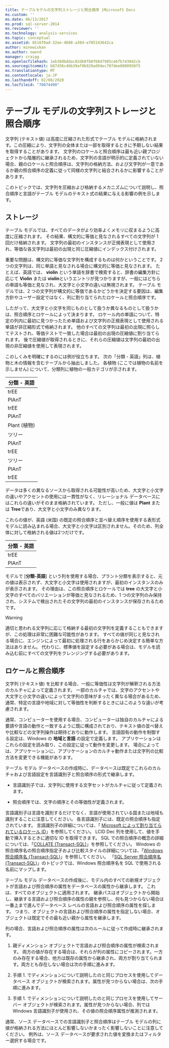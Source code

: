 ```yaml
---
title: テーブルモデルの文字列ストレージと照合順序 |Microsoft Docs
ms.custom: ''
ms.date: 06/13/2017
ms.prod: sql-server-2014
ms.reviewer: ''
ms.technology: analysis-services
ms.topic: conceptual
ms.assetid: 8516f0ad-32ee-4688-a304-e705143642ca
author: minewiskan
ms.author: owend
manager: craigg
ms.openlocfilehash: 1eb30dbddac82db8fb0f6047985ce6fb743042cb
ms.sourcegitcommit: b87d36c46b39af8b929ad94ec707dee8800950f5
ms.translationtype: MT
ms.contentlocale: ja-JP
ms.lasthandoff: 02/08/2020
ms.locfileid: "70874490"
---
```

# <a name="string-storage-and-collation-in-tabular-models"></a>テーブル モデルの文字列ストレージと照合順序
  文字列 (テキスト値) は高度に圧縮された形式でテーブル モデルに格納されます。この圧縮により、文字列の全体または一部を取得するときに予期しない結果を取得することがあります。 文字列のロケールと照合順序は最も近い親プロジェクトから階層的に継承されるため、文字列の言語が明示的に定義されていない場合、親のロケールと照合順序は、文字列の格納方法、および文字列が一意であるか親の照合順序の定義に従って同様の文字列と結合されるかに影響することがあります。  
  
 このトピックでは、文字列を圧縮および格納するメカニズムについて説明し、照合順序と言語がテーブル モデルのテキスト式の結果に与える影響の例を示します。  
  
## <a name="storage"></a>ストレージ  
 テーブル モデルでは、すべてのデータがより効率よくメモリに収まるように高度に圧縮されます。 その結果、構文的に等価と見なされるすべての文字列が 1 回だけ格納されます。 文字列の最初のインスタンスが正規表現として使用され、等価な各文字列は最初の出現と同じ圧縮値にインデックス付けされます。  
  
 重要な問題は、構文的に等価な文字列を構成するものは何かということです。 2 つの文字列は、同じ単語と見なされる場合に構文的に等価と見なされます。 たとえば、英語では、 **violin** という単語を辞書で検索すると、辞書の編集方針に応じて **Violin** または **violin**というエントリが見つかりますが、一般にはどちらの単語も等価と見なされ、大文字と小文字の違いは無視されます。 テーブル モデルでは、2 つの文字列が構文的に等価であるかどうかを決定する要因は、編集方針やユーザー設定ではなく、列に割り当てられたロケールと照合順序です。  
  
 したがって、大文字と小文字を同じものとして扱うか異なるものとして扱うかは、照合順序とロケールによって決まります。 ロケール内の単語について、特定の列内に最初に見つかったため単語および文字列の正規表現として使用される単語が非圧縮形式で格納されます。  他のすべての文字列は最初の出現に照らしてテストされ、等価テストで一致した場合は最初の出現の圧縮値に割り当てられます。 後で圧縮値が取得されるときに、それらの圧縮値は文字列の最初の出現の非圧縮値を使用して表現されます。  
  
 このしくみを明確にするのには例が役立ちます。 次の「分類 - 英語」列は、植物と木の情報を含むテーブルから抽出しました。 各植物 (ここでは植物の名前を示しません) について、分類列に植物の一般カテゴリが示されます。  
  
|分類 - 英語|  
|-------------------------------|  
|trEE|  
|PlAnT|  
|trEE|  
|PlAnT|  
|Plant (植物)|  
|ツリー|  
|PlAnT|  
|trEE|  
|ツリー|  
|PlAnT|  
|trEE|  
  
 データは多くの異なるソースから取得される可能性が高いため、大文字と小文字の違いやアクセントの使用には一貫性がなく、リレーショナル データベースにはこれらの違いがそのまま格納されています。 ただし、一般に値は **Plant** または **Tree**であり、大文字と小文字のみ異なります。  
  
 これらの値が、英語 (米国) の既定の照合順序と並べ替え順序を使用する表形式モデルに読み込まれる場合、大文字と小文字は区別されません。そのため、列全体に対して格納される値は2つだけです。  
  
|分類 - 英語|  
|-------------------------------|  
|trEE|  
|PlAnT|  
  
 モデルで [**分類-英語**] という列を使用する場合、プラント分類を表示すると、元の値は表示されず、大文字と小文字は使用されますが、最初のインスタンスのみが表示されます。 その理由は、この照合順序とロケールでは **tree** の大文字と小文字のすべてのバリエーションが等価と見なされるため、1 つの文字列のみ保持され、システムで検出されたその文字列の最初のインスタンスが保存されるためです。  
  
> [!WARNING]  
>  適切と思われる文字列に応じて格納する最初の文字列を定義することもできますが、この処理は非常に困難な可能性があります。 すべての値が同じと見なされる場合に、エンジンによって最初に処理される行をあらかじめ決定する簡単な方法はありません。 代わりに、標準値を設定する必要がある場合は、モデルを読み込む前にすべての文字列をクレンジングする必要があります。  
  
## <a name="locale-and-collation-order"></a>ロケールと照合順序  
 文字列 (テキスト値) を比較する場合、一般に等価性は文字列が解釈される方法のカルチャによって定義されます。 一部のカルチャでは、文字のアクセントや大文字と小文字の違いによって文字列の意味がまったく異なる場合があるため、通常、特定の言語や地域に対して等価性を判断するときにはこのような違いが考慮されます。  
  
 通常、コンピューターを使用する場合、コンピューターは独自のカルチャによる要請や言語の動作と一致するように既に構成されており、テキスト値の並べ替えや比較などの文字列操作は期待どおりに動作します。 言語固有の動作を制御する設定は、Windows の **地域と言語** の設定で定義します。 アプリケーションはこれらの設定を読み取り、この設定に従って動作を変更します。 場合によっては、アプリケーションに、アプリケーションのカルチャ動作または文字列の比較方法を変更できる機能があります。  
  
 テーブル モデル データベースの作成時に、データベースは既定でこれらのカルチャおよび言語設定を言語識別子と照合順序の形式で継承します。  
  
-   言語識別子では、文字列に使用する文字セットがカルチャに従って定義されます。  
  
-   照合順序では、文字の順序とその等価性が定義されます。  
  
 言語識別子は言語を識別するだけでなく、言語が使用されている国または地域も識別することに注意してください。 各言語識別子には、既定の照合順序も指定されています。 言語識別子の詳細については、「 [Microsoft によって割り当てられているロケール ID](https://msdn.microsoft.com/goglobal/bb964664.aspx)」を参照してください。 LCID Dec 列を使用して、値を手動で挿入するときに適切な ID を取得できます。 SQL での照合順序の概念の詳細については、「[COLLATE &#40;Transact-SQL&#41;](/sql/t-sql/statements/collations)」を参照してください。 Windows の照合順序名の照合順序指定子および比較スタイルの詳細については、「[Windows 照合順序名 &#40;Transact-SQL&#41;](/sql/t-sql/statements/windows-collation-name-transact-sql)」を参照してください。 「[SQL Server 照合順序名 &#40;Transact-SQL&#41;](/sql/t-sql/statements/sql-server-collation-name-transact-sql)」のトピックでは、Windows 照合順序名を SQL で使用される名前にマップします。  
  
 テーブル モデル データベースの作成後に、モデル内のすべての新規オブジェクトが言語および照合順序の属性をデータベースの属性から継承します。 これは、すべてのオブジェクトに適用されます。 継承パスはオブジェクトから開始し、継承する言語および照合順序の属性の親を参照し、何も見つからない場合は一番上まで進んでデータベース レベルの言語および照合順序の属性を探します。 つまり、オブジェクトの言語および照合順序の属性を指定しない場合、オブジェクトは既定でその最も近い親から属性を継承します。  
  
 列の場合、言語および照合順序の属性は次のルールに従って作成時に継承されます。  
  
1.  親ディメンション オブジェクトで言語および照合順序の属性が検索されます。 両方の値が存在する場合は、それらが列の属性にコピーされます。一方のみ存在する場合、他方は既存の属性から継承され、両方が割り当てられます。両方とも存在しない場合は次の手順に進みます。  
  
2.  手順 1. でディメンションについて説明したのと同じプロセスを使用してデータベース オブジェクトが検索されます。属性が見つからない場合は、次の手順に進みます。  
  
3.  手順 1. でディメンションについて説明したのと同じプロセスを使用してサーバー オブジェクトが検索されます。属性が見つからない場合、列では Windows 言語識別子が使用され、その値の照合順序属性が推測されます。  
  
 通常、ソース データベースでの言語識別子と照合順序はテーブル モデルの列に値が格納される方法にほとんど影響しないかまったく影響しないことに注意してください。 例外は、ソース データベースが要求された値を変換またはフィルター選択する場合です。  
  
  
